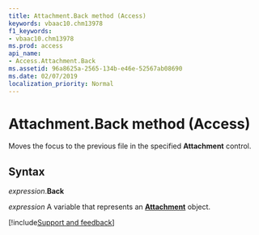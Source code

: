 ```yaml
---
title: Attachment.Back method (Access)
keywords: vbaac10.chm13978
f1_keywords:
- vbaac10.chm13978
ms.prod: access
api_name:
- Access.Attachment.Back
ms.assetid: 96a8625a-2565-134b-e46e-52567ab08690
ms.date: 02/07/2019
localization_priority: Normal
---
```



# Attachment.Back method (Access)

Moves the focus to the previous file in the specified **Attachment** control.


## Syntax

_expression_.**Back**

_expression_ A variable that represents an **[Attachment](Access.Attachment.md)** object.




[!include[Support and feedback](~/includes/feedback-boilerplate.md)]